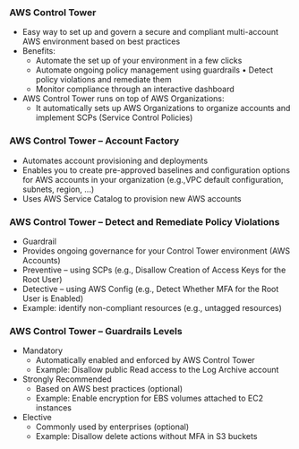 ### AWS Control Tower

- Easy way to set up and govern a secure and compliant multi-account
  AWS environment based on best practices
- Benefits:
  - Automate the set up of your environment in a few clicks
  - Automate ongoing policy management using guardrails • Detect policy violations and remediate them
  - Monitor compliance through an interactive dashboard
- AWS Control Tower runs on top of AWS Organizations:
  - It automatically sets up AWS Organizations to organize accounts and implement SCPs (Service Control Policies)

### AWS Control Tower – Account Factory

- Automates account provisioning and deployments
- Enables you to create pre-approved baselines and configuration options for AWS accounts in your organization (e.g.,VPC default configuration, subnets, region, ...)
- Uses AWS Service Catalog to provision new AWS accounts

### AWS Control Tower – Detect and Remediate Policy Violations

- Guardrail
- Provides ongoing governance for your Control Tower environment (AWS Accounts)
- Preventive – using SCPs (e.g., Disallow Creation of Access Keys for the Root User)
- Detective – using AWS Config (e.g., Detect Whether MFA for the Root User is Enabled)
- Example: identify non-compliant resources (e.g., untagged resources)

### AWS Control Tower – Guardrails Levels

- Mandatory
  - Automatically enabled and enforced by AWS Control Tower
  - Example: Disallow public Read access to the Log Archive account
- Strongly Recommended
  - Based on AWS best practices (optional)
  - Example: Enable encryption for EBS volumes attached to EC2 instances
- Elective
  - Commonly used by enterprises (optional)
  - Example: Disallow delete actions without MFA in S3 buckets
